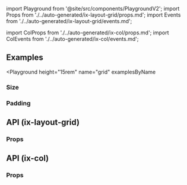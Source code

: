 import Playground from '@site/src/components/PlaygroundV2';
import Props from './../auto-generated/ix-layout-grid/props.md';
import Events from './../auto-generated/ix-layout-grid/events.md';

import ColProps from './../auto-generated/ix-col/props.md';
import ColEvents from './../auto-generated/ix-col/events.md';

## Examples

<Playground
  height="15rem"
  name="grid"
  examplesByName
>
</Playground>

### Size

<Playground
  height="17rem"
  name="grid-size"
  examplesByName>
</Playground>

### Padding

<Playground
  name="grid-padding"
  height="17rem"
  examplesByName>
</Playground>

## API (ix-layout-grid)

### Props 

<Props />

## API (ix-col)

### Props

<ColProps />

